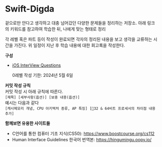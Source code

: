 # Swift-Digda
겉으로만 안다고 생각하고 대충 넘어갔던 다양한 문제들을 정리하는 저장소.
아래 링크의 키워드를 참고하여 학습한 뒤, 나에게 맞는 형태로 정리

각 레벨 혹은 파트 등이 작성이 완료되면 각자의 정리된 내용을 보고 생각을 교류하는 시간을 가진다.
위 일정이 지난 후 학습 내용에 대한 회고록을 작성한다. 

**구성**
- [iOS InterView Questions](https://github.com/JeaSungLEE/iOSInterviewquestions/tree/master)

    0레벨 작성 기한: 2024년 5월 6일

**커밋 작성 규칙**  
커밋 작성 시 아래 규칙에 따른다.  
`[제목] [세부사항(옵션)] [보충 내용(옵션)]`  
예시는 다음과 같다  
`[캐시메모리 개념, CPU 아키텍처 종류, AP 특징] [32 & 64비트 프로세서의 차이점 내용 추가]`



**함께보면 유용한 사이트들**
- C언어를 통한 컴퓨터 기초 지식(CS50): https://www.boostcourse.org/cs112
- Human Interface Guidelines 한국어 번역본: https://hingumingu.oopy.io/
